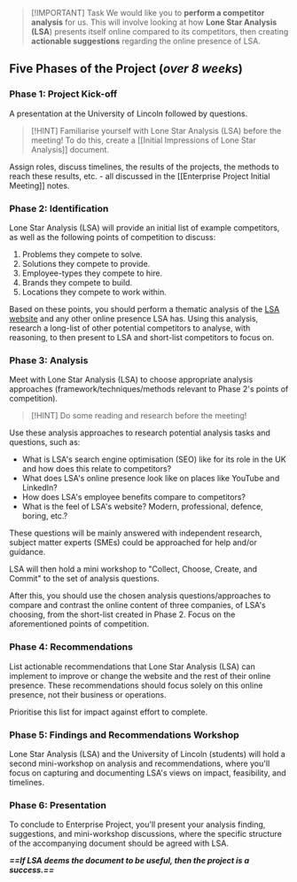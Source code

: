 > [!IMPORTANT] Task
> We would like you to **perform a competitor analysis** for us. This will involve looking at how **Lone Star Analysis (LSA**) presents itself online compared to its competitors, then creating **actionable suggestions** regarding the online presence of LSA.

## Five Phases of the Project (*over 8 weeks*)

### **Phase 1**: Project Kick-off

A presentation at the University of Lincoln followed by questions.

>[!HINT]
>Familiarise yourself with Lone Star Analysis (LSA) before the meeting! To do this, create a [[Initial Impressions of Lone Star Analysis]] document.

Assign roles, discuss timelines, the results of the projects, the methods to reach these results, etc. - all discussed in the [[Enterprise Project Initial Meeting]] notes.

### **Phase 2:** Identification

Lone Star Analysis (LSA) will provide an initial list of example competitors, as well as the following points of competition to discuss:

1. Problems they compete to solve.
2. Solutions they compete to provide.
3. Employee-types they compete to hire.
4. Brands they compete to build.
5. Locations they compete to work within.

Based on these points, you should perform a thematic analysis of the [LSA website](https://lone-star.uk/) and any other online presence LSA has. Using this analysis, research a long-list of other potential competitors to analyse, with reasoning, to then present to LSA and short-list competitors to focus on.

### **Phase 3:** Analysis

Meet with Lone Star Analysis (LSA) to choose appropriate analysis approaches (framework/techniques/methods relevant to Phase 2's points of competition).

>[!HINT]
>Do some reading and research before the meeting!

Use these analysis approaches to research potential analysis tasks and questions, such as:

- What is LSA's search engine optimisation (SEO) like for its role in the UK and how does this relate to competitors?
- What does LSA's online presence look like on places like YouTube and LinkedIn?
- How does LSA's employee benefits compare to competitors?
- What is the feel of LSA's website? Modern, professional, defence, boring, etc.?

These questions will be mainly answered with independent research, subject matter experts (SMEs) could be approached for help and/or guidance.

LSA will then hold a mini workshop to "Collect, Choose, Create, and Commit" to the set of analysis questions.

After this, you should use the chosen analysis questions/approaches to compare and contrast the online content of three companies, of LSA's choosing, from the short-list created in Phase 2. Focus on the aforementioned points of competition.

### **Phase 4:** Recommendations

List actionable recommendations that Lone Star Analysis (LSA) can implement to improve or change the website and the rest of their online presence. These recommendations should focus solely on this online presence, not their business or operations.

Prioritise this list for impact against effort to complete.

### **Phase 5:** Findings and Recommendations Workshop

Lone Star Analysis (LSA) and the University of Lincoln (students) will hold a second mini-workshop on analysis and recommendations, where you'll focus on capturing and documenting LSA's views on impact, feasibility, and timelines.

### **Phase 6:** Presentation

To conclude to Enterprise Project, you'll present your analysis finding, suggestions, and mini-workshop discussions, where the specific structure of the accompanying document should be agreed with LSA.

***==If LSA deems the document to be useful, then the project is a success.==***
